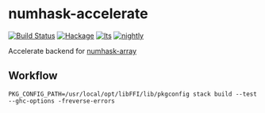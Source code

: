 numhask-accelerate
===

[![Build Status](https://travis-ci.org/tonyday567/numhask-accelerate.png)](https://travis-ci.org/tonyday567/numhask-accelerate) [![Hackage](https://img.shields.io/hackage/v/numhask-accelerate.svg)](https://hackage.haskell.org/package/numhask-accelerate) [![lts](https://www.stackage.org/package/numhask-accelerate/badge/lts)](http://stackage.org/lts/package/numhask-accelerate) [![nightly](https://www.stackage.org/package/numhask-accelerate/badge/nightly)](http://stackage.org/nightly/package/numhask-accelerate) 

Accelerate backend for [numhask-array](https://github.com/tonyday567/numhask-array/)

Workflow
---

```
PKG_CONFIG_PATH=/usr/local/opt/libFFI/lib/pkgconfig stack build --test --ghc-options -freverse-errors
```

